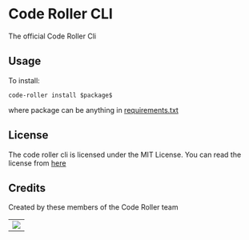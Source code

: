 # Code Roller CLI
The official Code Roller Cli

## Usage
To install:
```
code-roller install $package$
```
where package can be anything in [requirements.txt](requirements.txt)

## License
The code roller cli is licensed under the
MIT License. You can read the license from [here](LICENSE)

## Credits
Created by these members of the Code Roller team
<table>
	<tr>
		<td>
			<a href="https://github.com/code-roller/code-roller-cli/graphs/contributors">
  <img src="https://contrib.rocks/image?repo=code-roller/code-roller-cli" />
</a>
		</td>
	</tr>
</table>
